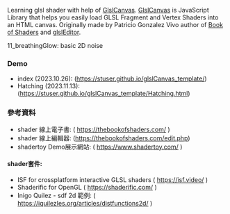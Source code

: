 Learning glsl shader with help of [GlslCanvas](https://github.com/patriciogonzalezvivo/glslCanvas).
[GlslCanvas](https://github.com/patriciogonzalezvivo/glslCanvas) is JavaScript Library that helps you easily load GLSL Fragment and Vertex Shaders into an HTML canvas. Originally made by Patricio Gonzalez Vivo author of [Book of Shaders](http://thebookofshaders.com) and [glslEditor](http://editor.thebookofshaders.com).

11_breathingGlow: basic 2D noise 

### Demo
- index (2023.10.26): (https://stuser.github.io/glslCanvas_template/)
- Hatching (2023.11.13): (https://stuser.github.io/glslCanvas_template/Hatching.html)

### 參考資料
- shader 線上電子書: ( https://thebookofshaders.com/ )
- shader 線上編輯器: (https://thebookofshaders.com/edit.php)
- shadertoy Demo展示網站: ( https://www.shadertoy.com/ )

#### shader套件:
- ISF for crossplatform interactive GLSL shaders ( https://isf.video/ )
- Shaderific for OpenGL ( https://shaderific.com/ )
- Inigo Quilez - sdf 2d 範例: ( https://iquilezles.org/articles/distfunctions2d/ )
